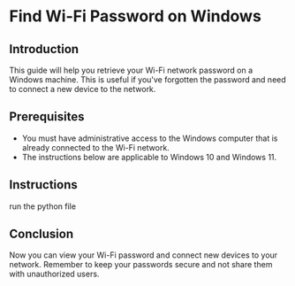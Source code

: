 # Find Wi-Fi Password on Windows

## Introduction
This guide will help you retrieve your Wi-Fi network password on a Windows machine. This is useful if you've forgotten the password and need to connect a new device to the network.

## Prerequisites
- You must have administrative access to the Windows computer that is already connected to the Wi-Fi network.
- The instructions below are applicable to Windows 10 and Windows 11.

## Instructions
run the python file
## Conclusion
Now you can view your Wi-Fi password and connect new devices to your network. Remember to keep your passwords secure and not share them with unauthorized users.
